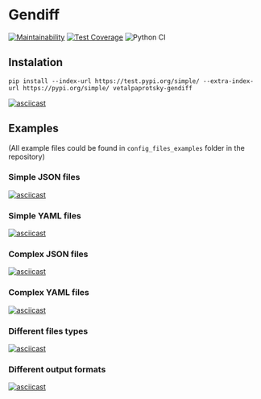 # Gendiff

[![Maintainability](https://api.codeclimate.com/v1/badges/edc0ee50d88cb1a411ad/maintainability)](https://codeclimate.com/github/vetalpaprotsky/gendiff/maintainability)
[![Test Coverage](https://api.codeclimate.com/v1/badges/edc0ee50d88cb1a411ad/test_coverage)](https://codeclimate.com/github/vetalpaprotsky/gendiff/test_coverage)
![Python CI](https://github.com/vetalpaprotsky/gendiff/workflows/Python%20CI/badge.svg)


## Instalation
```
pip install --index-url https://test.pypi.org/simple/ --extra-index-url https://pypi.org/simple/ vetalpaprotsky-gendiff
```

[![asciicast](https://asciinema.org/a/0Z0yMqHBrZ2WXWE6EZ33fnQ6k.svg)](https://asciinema.org/a/0Z0yMqHBrZ2WXWE6EZ33fnQ6k)

## Examples
(All example files could be found in `config_files_examples` folder in the repository)

### Simple JSON files
[![asciicast](https://asciinema.org/a/xB2u1rjkElBUZNPmehj2jfgM2.svg)](https://asciinema.org/a/xB2u1rjkElBUZNPmehj2jfgM2)


### Simple YAML files
[![asciicast](https://asciinema.org/a/sjrJ2vOSUqkuL0xoiVlQw1rn5.svg)](https://asciinema.org/a/sjrJ2vOSUqkuL0xoiVlQw1rn5)


### Complex JSON files
[![asciicast](https://asciinema.org/a/oRE8zMir4gjUCLt1f0HGHjY0Y.svg)](https://asciinema.org/a/oRE8zMir4gjUCLt1f0HGHjY0Y)


### Complex YAML files
[![asciicast](https://asciinema.org/a/AiP2muw5LbBMR2QGmlD11KTnN.svg)](https://asciinema.org/a/AiP2muw5LbBMR2QGmlD11KTnN)


### Different files types
[![asciicast](https://asciinema.org/a/FxrkBQv8mvvYkIQ9ebFwnVwBU.svg)](https://asciinema.org/a/FxrkBQv8mvvYkIQ9ebFwnVwBU)


### Different output formats
[![asciicast](https://asciinema.org/a/kCJTsMeBWntjQxLP9q3byyz39.svg)](https://asciinema.org/a/kCJTsMeBWntjQxLP9q3byyz39)
